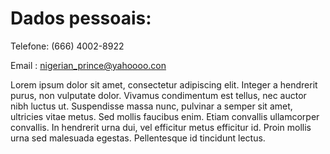 # Dados pessoais:

Telefone: (666) 4002-8922

Email : nigerian_prince@yahoooo.con

Lorem ipsum dolor sit amet, consectetur adipiscing elit. Integer a hendrerit purus, non vulputate dolor. Vivamus condimentum est tellus, nec auctor nibh luctus ut. Suspendisse massa nunc, pulvinar a semper sit amet, ultricies vitae metus. Sed mollis faucibus enim. Etiam convallis ullamcorper convallis. In hendrerit urna dui, vel efficitur metus efficitur id. Proin mollis urna sed malesuada egestas. Pellentesque id tincidunt lectus.
